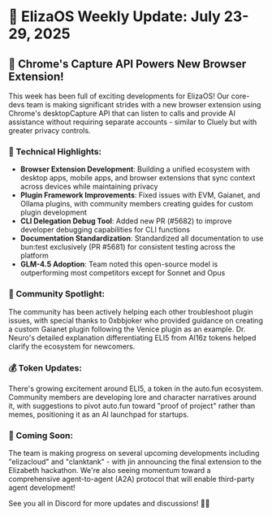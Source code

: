 # 🚀 ElizaOS Weekly Update: July 23-29, 2025

## 💫 Chrome's Capture API Powers New Browser Extension!

This week has been full of exciting developments for ElizaOS! Our core-devs team is making significant strides with a new browser extension using Chrome's desktopCapture API that can listen to calls and provide AI assistance without requiring separate accounts - similar to Cluely but with greater privacy controls.

### 🔧 Technical Highlights:
* **Browser Extension Development**: Building a unified ecosystem with desktop apps, mobile apps, and browser extensions that sync context across devices while maintaining privacy
* **Plugin Framework Improvements**: Fixed issues with EVM, Gaianet, and Ollama plugins, with community members creating guides for custom plugin development
* **CLI Delegation Debug Tool**: Added new PR (#5682) to improve developer debugging capabilities for CLI functions
* **Documentation Standardization**: Standardized all documentation to use bun:test exclusively (PR #5681) for consistent testing across the platform
* **GLM-4.5 Adoption**: Team noted this open-source model is outperforming most competitors except for Sonnet and Opus

### 👥 Community Spotlight:
The community has been actively helping each other troubleshoot plugin issues, with special thanks to 0xbbjoker who provided guidance on creating a custom Gaianet plugin following the Venice plugin as an example. Dr. Neuro's detailed explanation differentiating ELI5 from AI16z tokens helped clarify the ecosystem for newcomers.

### 💰 Token Updates:
There's growing excitement around ELI5, a token in the auto.fun ecosystem. Community members are developing lore and character narratives around it, with suggestions to pivot auto.fun toward "proof of project" rather than memes, positioning it as an AI launchpad for startups.

### 🔮 Coming Soon:
The team is making progress on several upcoming developments including "elizacloud" and "clanktank" - with jin announcing the final extension to the Elizabeth hackathon. We're also seeing momentum toward a comprehensive agent-to-agent (A2A) protocol that will enable third-party agent development!

See you all in Discord for more updates and discussions! 🤖✨